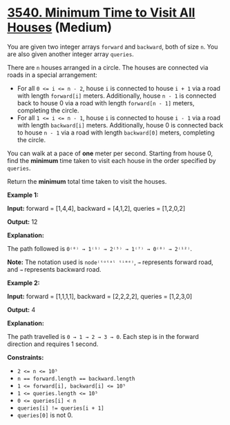 # [3540. Minimum Time to Visit All Houses][link] (Medium)

[link]: https://leetcode.com/problems/minimum-time-to-visit-all-houses/

You are given two integer arrays `forward` and `backward`, both of size `n`. You are also given
another integer array `queries`.

There are `n` houses arranged in a circle. The houses are connected via roads in a special
arrangement:

- For all `0 <= i <= n - 2`, house `i` is connected to house `i + 1` via a road with length
`forward[i]` meters. Additionally, house `n - 1` is connected back to house 0 via a road with length
`forward[n - 1]` meters, completing the circle.
- For all `1 <= i <= n - 1`, house `i` is connected to house `i - 1` via a road with length
`backward[i]` meters. Additionally, house 0 is connected back to house `n - 1` via a road with length
`backward[0]` meters, completing the circle.

You can walk at a pace of **one** meter per second. Starting from house 0, find the **minimum** time
taken to visit each house in the order specified by `queries`.

Return the **minimum** total time taken to visit the houses.

**Example 1:**

**Input:** forward = \[1,4,4\], backward = \[4,1,2\], queries = \[1,2,0,2\]

**Output:** 12

**Explanation:**

The path followed is `0⁽⁰⁾ → 1⁽¹⁾ → 2⁽⁵⁾ → 1⁽⁷⁾ → 0⁽⁸⁾ → 2⁽¹²⁾`.

**Note:** The notation used is `node⁽ᵗᵒᵗᵃˡ ᵗⁱᵐᵉ⁾`, `→` represents forward road, and `→` represents
backward road.

**Example 2:**

**Input:** forward = \[1,1,1,1\], backward = \[2,2,2,2\], queries = \[1,2,3,0\]

**Output:** 4

**Explanation:**

The path travelled is `0 → 1 → 2 → 3 → 0`. Each step is in the forward direction and requires 1
second.

**Constraints:**

- `2 <= n <= 10⁵`
- `n == forward.length == backward.length`
- `1 <= forward[i], backward[i] <= 10⁵`
- `1 <= queries.length <= 10⁵`
- `0 <= queries[i] < n`
- `queries[i] != queries[i + 1]`
- `queries[0]` is not 0.
